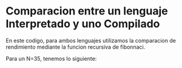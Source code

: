 # Comparacion entre un lenguaje Interpretado y uno Compilado

En este codigo, para ambos lenguajes utilizamos la comparacion de rendimiento mediante la funcion recursiva de fibonnaci.

Para un N=35, tenemos lo siguiente:
